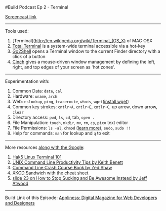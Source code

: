 #Build Podcast Ep 2 - Terminal

[Screencast link](http://build-podcast.com)

________________


Tools used:

1. [Terminal](http://en.wikipedia.org/wiki/Terminal_(OS_X) of MAC OSX
1. [Total Terminal](http://totalterminal.binaryage.com/) is a system-wide terminal accessible via a hot-key
1. [Go2Shell](http://www.macupdate.com/app/mac/39321/go2shell) opens a Terminal window to the current Finder directory with a click of a button
2. [Cinch](http://www.macupdate.com/app/mac/33161/cinch) gives a mouse-driven window management by defining the left, right, and top edges of your screen as 'hot zones'.

________________________

Experimentation with:

1. Common Data: `date`, `cal`
1. Hardware: `uname`, `arch`
1. Web: `nslookup`, `ping`, `traceroute`, `whois`, `wget`([install wget](http://www.gnu.org/software/wget/))
1. Common key strokes: `cntlr+A`, `cntlr+E`, `cntlr+C`, up arrow, down arrow, `clear`
1. Directory access: `pwd`, `ls`, `cd`, tab, `open .`
1. File Manipulation: `touch`, `mkdir`, `mv`, `rm`, `cp`, `pico` text editor
1. File Permissions: `ls -al`, `chmod` ([learn more](http://ss64.com/bash/chmod.html)), `sudo`, `sudo !!`
1. Help for commands: `man` for lookup and `q` to exit

________________________

More resources [along with the Google](http://bit.ly/Ns6twl):

1. [Hak5 Linux Terminal 101](http://podfreaks.com/view/hak5/87183)
2. [UNIX Command Line Productivity Tips by Keith Benett](http://www.slideshare.net/keithrbennett/unix-command-line-productivity-tips)
1. [Command Line Crash Course Book by Zed Shaw](http://cli.learncodethehardway.org/book/)
1. [XKCD Sandwich](http://xkcd.com/149/) with the [cheat sheet](http://cli.learncodethehardway.org/bash_cheat_sheet.pdf)
1. [slide 23 on How to Stop Sucking and Be Awesome Instead by Jeff Atwood](http://www.slideshare.net/codinghorror/how-to-stop-sucking-and-be-awesome-instead)

________________________

Build Link of this Episode: [Appliness: Digital Magazine for Web Developers and Designers](http://appliness.com/download/)
